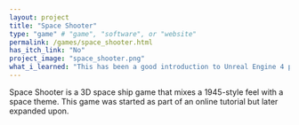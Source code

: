 ```yaml
---
layout: project
title: "Space Shooter"
type: "game" # "game", "software", or "website"
permalink: /games/space_shooter.html
has_itch_link: "No"
project_image: "space_shooter.png"
what_i_learned: "This has been a good introduction to Unreal Engine 4 programming, scene design, and UI design."
---
```

Space Shooter is a 3D space ship game that mixes a 1945-style feel with a space theme. This game was started as part of an online tutorial but later expanded upon.